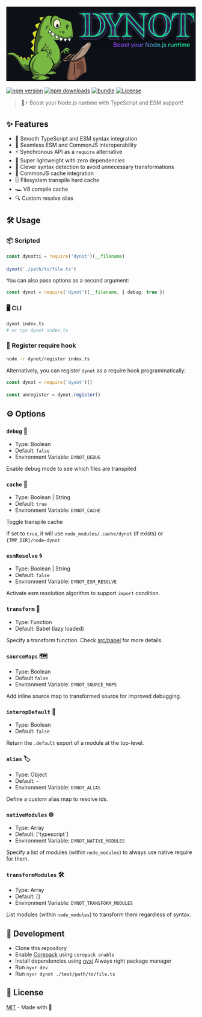 ![Cover](.github/assets/cover-github.png)

[![npm version][npm-version-src]][npm-version-href] [![npm downloads][npm-downloads-src]][npm-downloads-href] [![bundle][bundle-src]][bundle-href] [![License][license-src]][license-href]

> 🦖⚡️ Boost your Node.js runtime with TypeScript and ESM support!

## ✨ Features

- 🌊 Smooth TypeScript and ESM syntax integration
- 🔗 Seamless ESM and CommonJS interoperability
- ⚡ Synchronous API as a `require` alternative
- 💪 Super lightweight with zero dependencies
- 🧠 Clever syntax detection to avoid unnecessary transformations
- 💾 CommonJS cache integration
- 🗄️ Filesystem transpile hard cache
- 🏎️ V8 compile cache
- 🔍 Custom resolve alias

## 🛠️ Usage

### 📦 Scripted

```ts
const dynotti = require('dynot')(__filename)

dynot('./path/to/file.ts')
```

You can also pass options as a second argument:

```ts
const dynot = require('dynot')(__filename, { debug: true })
```

### 🖥️ CLI

```bash
dynot index.ts
# or npx dynot index.ts
```

### 📝 Register require hook

```bash
node -r dynot/register index.ts
```

Alternatively, you can register `dynot` as a require hook programmatically:

```ts
const dynot = require('dynot')()

const unregister = dynot.register()
```

## ⚙️ Options

### `debug` 🐞

- Type: Boolean
- Default: `false`
- Environment Variable: `DYNOT_DEBUG`

Enable debug mode to see which files are transpiled

### `cache` 💽

- Type: Boolean | String
- Default: `true`
- Environment Variable: `DYNOT_CACHE`

Toggle transpile cache

If set to `true`, it will use `node_modules/.cache/dynot` (if exists) or `{TMP_DIR}/node-dynot`

### `esmResolve` 🌀

- Type: Boolean | String
- Default: `false`
- Environment Variable: `DYNOT_ESM_RESOLVE`

Activate esm resolution algorithm to support `import` condition.

### `transform` 🔄

- Type: Function
- Default: Babel (lazy loaded)

Specify a transform function. Check [src/babel](./src/babel.ts) for more details.

### `sourceMaps` 🗺️

- Type: Boolean
- Default `false`
- Environment Variable: `DYNOT_SOURCE_MAPS`

Add inline source map to transformed source for improved debugging.

### `interopDefault` 🧩

- Type: Boolean
- Default: `false`

Return the `.default` export of a module at the top-level.

### `alias` 🏷️

- Type: Object
- Default: -
- Environment Variable: `DYNOT_ALIAS`

Define a custom alias map to resolve ids.

### `nativeModules` 🌐

- Type: Array
- Default: ['typescript`]
- Environment Variable: `DYNOT_NATIVE_MODULES`

Specify a list of modules (within `node_modules`) to always use native require for them.

### `transformModules` 🛠️

- Type: Array
- Default: []
- Environment Variable: `DYNOT_TRANSFORM_MODULES`

List modules (within `node_modules`) to transform them regardless of syntax.

## 🌱 Development

- Clone this repository
- Enable [Corepack](https://github.com/nodejs/corepack) using `corepack enable`
- Install dependencies using [nyxi](https://github.com/nyxblabs/nyxi) Always right package manager
- Run `nyxr dev`
- Run `nyxr dynot ./test/path/to/file.ts`

## 📜 License

[MIT](./LICENSE) - Made with 💞

<!-- Badges -->

[npm-version-src]: https://img.shields.io/npm/v/dynot?style=flat&colorA=18181B&colorB=14F195
[npm-version-href]: https://npmjs.com/package/dynot
[npm-downloads-src]: https://img.shields.io/npm/dm/dynot?style=flat&colorA=18181B&colorB=14F195
[npm-downloads-href]: https://npmjs.com/package/dynot
[bundle-src]: https://img.shields.io/bundlephobia/minzip/dynot?style=flat&colorA=18181B&colorB=14F195
[bundle-href]: https://bundlephobia.com/result?p=dynot
[license-src]: https://img.shields.io/github/license/nyxblabs/dynot.svg?style=flat&colorA=18181B&colorB=14F195
[license-href]: https://github.com/nyxblabs/dynot/blob/main/LICENSE
